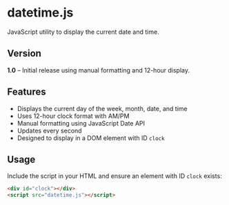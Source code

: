 # datetime.js

JavaScript utility to display the current date and time.

## Version

**1.0** – Initial release using manual formatting and 12-hour display.

## Features

- Displays the current day of the week, month, date, and time
- Uses 12-hour clock format with AM/PM
- Manual formatting using JavaScript Date API
- Updates every second
- Designed to display in a DOM element with ID `clock`

## Usage

Include the script in your HTML and ensure an element with ID `clock` exists:

```html
<div id="clock"></div>
<script src="datetime.js"></script>

